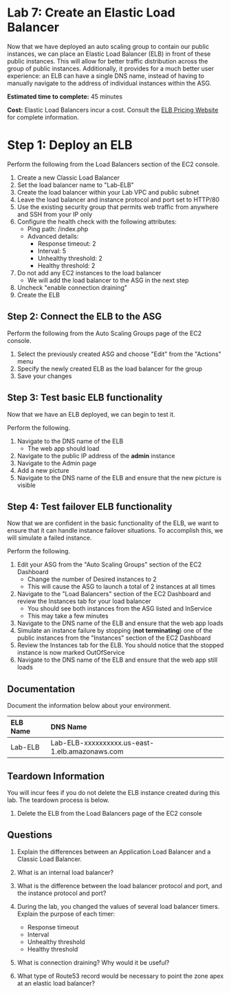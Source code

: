 # Lab 7: Create an Elastic Load Balancer

Now that we have deployed an auto scaling group to contain our public instances, we can place an Elastic Load Balancer (ELB) in front of these public instances. This will allow for better traffic distribution across the group of public instances. Additionally, it provides for a much better user experience: an ELB can have a single DNS name, instead of having to manually navigate to the address of individual instances within the ASG.

**Estimated time to complete:** 45 minutes

**Cost:** Elastic Load Balancers incur a cost. Consult the [ELB Pricing Website](https://aws.amazon.com/elasticloadbalancing/classicloadbalancer/) for complete information.

# Step 1: Deploy an ELB

Perform the following from the Load Balancers section of the EC2 console.

1. Create a new Classic Load Balancer
2. Set the load balancer name to "Lab-ELB"
3. Create the load balancer within your Lab VPC and public subnet
4. Leave the load balancer and instance protocol and port set to HTTP/80
5. Use the existing security group that permits web traffic from anywhere and SSH from your IP only
6. Configure the health check with the following attributes:
    * Ping path: /index.php
    * Advanced details:
      * Response timeout: 2
      * Interval: 5
      * Unhealthy threshold: 2
      * Healthy threshold: 2
7. Do not add any EC2 instances to the load balancer
    * We will add the load balancer to the ASG in the next step
8. Uncheck "enable connection draining"
9. Create the ELB

## Step 2: Connect the ELB to the ASG

Perform the following from the Auto Scaling Groups page of the EC2 console.

1. Select the previously created ASG and choose "Edit" from the "Actions" menu
2. Specify the newly created ELB as the load balancer for the group
3. Save your changes

## Step 3: Test basic ELB functionality

Now that we have an ELB deployed, we can begin to test it. 

Perform the following.

1. Navigate to the DNS name of the ELB
    * The web app should load
2. Navigate to the public IP address of the **admin** instance
3. Navigate to the Admin page
4. Add a new picture
5. Navigate to the DNS name of the ELB and ensure that the new picture is visible

## Step 4: Test failover ELB functionality

Now that we are confident in the basic functionality of the ELB, we want to ensure that it can handle instance failover situations. To accomplish this, we will simulate a failed instance.

Perform the following.

1. Edit your ASG from the "Auto Scaling Groups" section of the EC2 Dashboard
    * Change the number of Desired instances to 2
    * This will cause the ASG to launch a total of 2 instances at all times
2. Navigate to the "Load Balancers" section of the EC2 Dashboard and review the Instances tab for your load balancer
    * You should see both instances from the ASG listed and InService
    * This may take a few minutes
3. Navigate to the DNS name of the ELB and ensure that the web app loads
4. Simulate an instance failure by stopping (**not terminating**) one of the public instances from the "Instances" section of the EC2 Dashboard
5. Review the Instances tab for the ELB. You should notice that the stopped instance is now marked OutOfService
6. Navigate to the DNS name of the ELB and ensure that the web app still loads

## Documentation

Document the information below about your environment. 

| ELB Name | DNS Name                                       |
| :------- | :--------------------------------------------- |
| Lab-ELB  | Lab-ELB-xxxxxxxxxx.us-east-1.elb.amazonaws.com |

## Teardown Information

You will incur fees if you do not delete the ELB instance created during this lab. The teardown process is below.

1. Delete the ELB from the Load Balancers page of the EC2 console

## Questions

1. Explain the differences between an Application Load Balancer and a Classic Load Balancer.

2. What is an internal load balancer?

3. What is the difference between the load balancer protocol and port, and the instance protocol and port?

4. During the lab, you changed the values of several load balancer timers. Explain the purpose of each timer:
    * Response timeout
    * Interval
    * Unhealthy threshold
    * Healthy threshold

5. What is connection draining? Why would it be useful?

6. What type of Route53 record would be necessary to point the zone apex at an elastic load balancer?